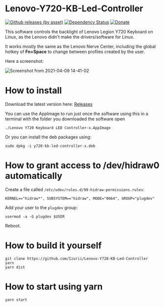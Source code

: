 # Lenovo-Y720-KB-Led-Controller
[![Github releases (by asset)](https://img.shields.io/github/downloads/Izurii/Lenovo-Y720-KB-Led-Controller/total.svg)](https://github.com/Izurii/Lenovo-Y720-KB-Led-Controller/releases/) [![Dependency Status][depstat-image]][depstat-url] [![Donate](https://img.shields.io/badge/Donate-PayPal-green.svg)](https://www.paypal.com/donate/?hosted_button_id=VCESYBAUCTF5S)


This software controls the backlight of Lenovo Legion Y720 Keyboard on Linux, as the Lenovo didn't make the drivers/software for Linux.

It works mostly the same as the Lenovo Nerve Center, including the global hotkey of **Fn+Space** to change between profiles created by the user.

Here a screenshot:

![Screenshot from 2021-04-09 14-41-02](https://user-images.githubusercontent.com/46232520/114219873-a24fe100-9941-11eb-885e-57e28ce7df80.png)

# How to install

Download the latest version here: [Releases](https://github.com/Izurii/Lenovo-Y720-KB-Led-Controller/releases)

You can use the AppImage to run just once the software using this in a terminal with the folder you downloaded the software open

```
./Lenovo Y720 Keyboard LED Controller-x.AppImage
```

Or you can install the deb packages using:

```
sudo dpkg -i y720-kb-led-controller-x.deb
```

# How to grant access to /dev/hidraw0 automatically

Create a file called `/etc/udev/rules.d/99-hidraw-permissions.rules`:
```
KERNEL=="hidraw*", SUBSYSTEM=="hidraw", MODE="0664", GROUP="plugdev"
```

Add your user to the `plugdev` group:

```
usermod -a -G plugdev $USER
```

Reboot.

# How to build it yourself

```
git clone https://github.com/Izurii/Lenovo-Y720-KB-Led-Controller
yarn
yarn dist
```

# How to start using yarn

```
yarn start
```

[depstat-url]: https://david-dm.org/Izurii/Lenovo-Y720-KB-Led-Controller
[depstat-image]: https://david-dm.org/Izurii/Lenovo-Y720-KB-Led-Controller.svg?style=flat
